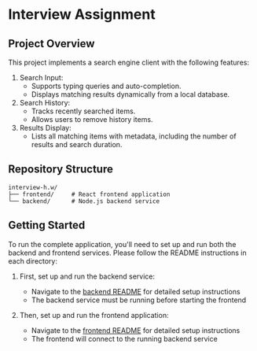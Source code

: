 # Interview Assignment

## Project Overview

This project implements a search engine client with the following features:

1. Search Input:
   -  Supports typing queries and auto-completion.
   -  Displays matching results dynamically from a local database.
2. Search History:
   -  Tracks recently searched items.
   -  Allows users to remove history items.
3. Results Display:
   -  Lists all matching items with metadata, including the number of results and search duration.

## Repository Structure

```
interview-h.w/
├── frontend/     # React frontend application
└── backend/      # Node.js backend service
```

## Getting Started

To run the complete application, you'll need to set up and run both the backend and frontend services. Please follow the README instructions in each directory:

1. First, set up and run the backend service:

   -  Navigate to the [backend README](./backend/README.md) for detailed setup instructions
   -  The backend service must be running before starting the frontend

2. Then, set up and run the frontend application:
   -  Navigate to the [frontend README](./frontend/README.md) for detailed setup instructions
   -  The frontend will connect to the running backend service
